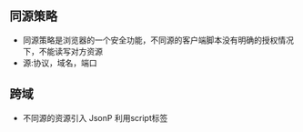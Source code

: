 ## 同源策略
- 同源策略是浏览器的一个安全功能，不同源的客户端脚本没有明确的授权情况下，不能读写对方资源
- 源:协议，域名，端口

## 跨域
- 不同源的资源引入
    JsonP 利用script标签